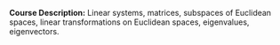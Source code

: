 **Course Description:** Linear systems, matrices, subspaces of Euclidean spaces, linear transformations on Euclidean spaces, eigenvalues, eigenvectors.